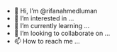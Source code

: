 - 👋 Hi, I’m @rifanahmedluman
- 👀 I’m interested in ...
- 🌱 I’m currently learning ...
- 💞️ I’m looking to collaborate on ...
- 📫 How to reach me ...

<!---
rifanahmedluman/rifanahmedluman is a ✨ special ✨ repository because its `README.md` (this file) appears on your GitHub profile.
You can click the Preview link to take a look at your changes.
--->
